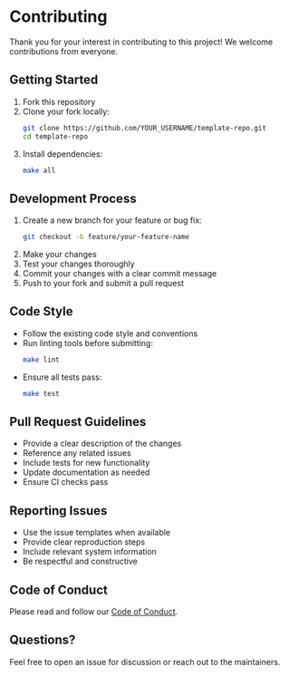 # Contributing

Thank you for your interest in contributing to this project! We welcome contributions from everyone.

## Getting Started

1. Fork this repository
2. Clone your fork locally:
   ```bash
   git clone https://github.com/YOUR_USERNAME/template-repo.git
   cd template-repo
   ```
3. Install dependencies:
   ```bash
   make all
   ```

## Development Process

1. Create a new branch for your feature or bug fix:
   ```bash
   git checkout -b feature/your-feature-name
   ```
2. Make your changes
3. Test your changes thoroughly
4. Commit your changes with a clear commit message
5. Push to your fork and submit a pull request

## Code Style

- Follow the existing code style and conventions
- Run linting tools before submitting:
  ```bash
  make lint
  ```
- Ensure all tests pass:
  ```bash
  make test
  ```

## Pull Request Guidelines

- Provide a clear description of the changes
- Reference any related issues
- Include tests for new functionality
- Update documentation as needed
- Ensure CI checks pass

## Reporting Issues

- Use the issue templates when available
- Provide clear reproduction steps
- Include relevant system information
- Be respectful and constructive

## Code of Conduct

Please read and follow our [Code of Conduct](CODE_OF_CONDUCT.md).

## Questions?

Feel free to open an issue for discussion or reach out to the maintainers.
